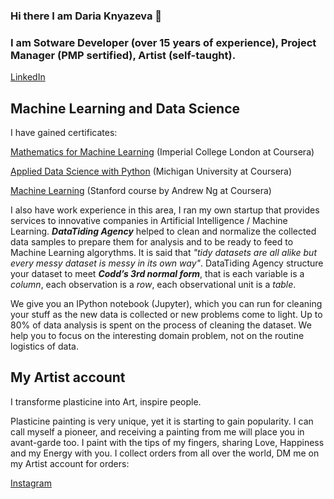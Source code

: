 ### Hi there I am Daria Knyazeva 👋

### I am Sotware Developer (over 15 years of experience), Project Manager (PMP sertified), Artist (self-taught).

[LinkedIn](https://www.linkedin.com/in/dariaknyazeva/)

## Machine Learning and Data Science

I have gained certificates:

[Mathematics for Machine Learning](https://www.coursera.org/account/accomplishments/specialization/WTPALQVUXJ2H) (Imperial College London at Coursera)

[Applied Data Science with Python](https://www.coursera.org/account/accomplishments/specialization/certificate/D5ED4S7SRQSV) (Michigan University at Coursera)

[Machine Learning](https://www.coursera.org/api/legacyCertificates.v1/spark/statementOfAccomplishment/972224~34133/pdf) (Stanford course by Andrew Ng at Coursera)

I also have work experience in this area, I ran my own startup that provides services to innovative companies in Artificial Intelligence / Machine Learning. ***DataTiding Agency*** helped to clean and normalize the collected data samples to prepare them for analysis and to be ready to feed to Machine Learning algorythms. It is said that *"tidy datasets are all alike but every messy dataset is messy in its own way"*. DataTiding Agency structure your dataset to meet ***Codd’s 3rd normal form***, that is each variable is a *column*, each observation is a *row*, each observational unit is a *table*.

We give you an IPython notebook (Jupyter), which you can run for cleaning your stuff as the new data is collected or new problems come to light. Up to 80% of data analysis is spent on the process of cleaning the dataset. We help you to focus on the interesting domain problem, not on the routine logistics of data.

## My Artist account

I transforme plasticine into Art, inspire people.

Plasticine painting is very unique, yet it is starting to gain popularity. I can call myself a pioneer, and receiving a painting from me will place you in avant-garde too. I paint with the tips of my fingers, sharing Love, Happiness and my Energy with you. I collect orders from all over the world, DM me on my Artist account for orders:

[Instagram](https://www.instagram.com/daria_heliolater/)

<!--
**DariaKnyazeva/DariaKnyazeva** is a ✨ _special_ ✨ repository because its `README.md` (this file) appears on your GitHub profile.

Here are some ideas to get you started:

- 🔭 I’m currently working on ...
- 🌱 I’m currently learning ...
- 👯 I’m looking to collaborate on ...
- 🤔 I’m looking for help with ...
- 💬 Ask me about ...
- 📫 How to reach me: ...
- 😄 Pronouns: ...
- ⚡ Fun fact: ...
-->
